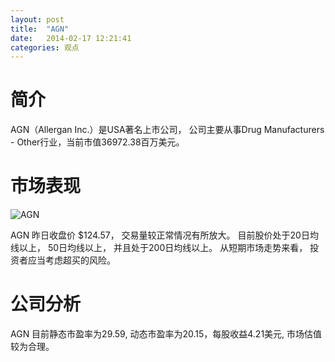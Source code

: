 ```yaml
---
layout: post
title:  "AGN"
date:   2014-02-17 12:21:41
categories: 观点
---
```


# 简介
AGN（Allergan Inc.）是USA著名上市公司，
公司主要从事Drug Manufacturers - Other行业，当前市值36972.38百万美元。

# 市场表现

![AGN](http://finviz.com/chart.ashx?t=AGN&ty=c&ta=1&p=d&s=l)

AGN 昨日收盘价 $124.57，
交易量较正常情况有所放大。
目前股价处于20日均线以上，
50日均线以上，
并且处于200日均线以上。
从短期市场走势来看，
投资者应当考虑超买的风险。

# 公司分析
AGN 目前静态市盈率为29.59, 动态市盈率为20.15，每股收益4.21美元,
市场估值较为合理。
